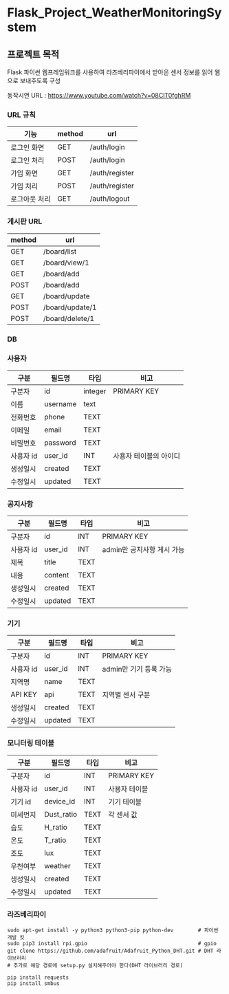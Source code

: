 # Flask_Project_WeatherMonitoringSystem
## 프로젝트 목적
Flask 파이썬 웹프레임워크를 사용하여 라즈베리파이에서 받아온 센서 정보를 읽어 웹으로 보내주도록 구성

동작시연 URL : https://www.youtube.com/watch?v=08ClT0fghRM
### URL 규칙
| 기능 | method | url |
| --- | --- | --- |
| 로그인 화면 | GET | /auth/login |
| 로그인 처리| POST | /auth/login |
| 가입 화면 | GET | /auth/register |
| 가입 처리 | POST | /auth/register |
| 로그아웃 처리 | GET | /auth/logout |
### 게시판 URL
| method | url |
| --- | --- |
| GET | /board/list |
| GET | /board/view/1 |
| GET | /board/add |
| POST | /board/add |
| GET | /board/update |
| POST | /board/update/1 |
| POST | /board/delete/1 |

### DB

### 사용자

| 구분 | 필드명 | 타입 | 비고 |
| ---- | ---- | ---- | ---- |
| 구분자 | id | integer | PRIMARY KEY |
| 이름 | username | text |  |
| 전화번호 | phone | TEXT |  |
| 이메일 | email | TEXT |  |
| 비밀번호 | password | TEXT | |
| 사용자 id | user_id | INT | 사용자 테이블의 아이디 |
| 생성일시 | created | TEXT | |
| 수정일시 | updated | TEXT | |

### 공지사항
| 구분 | 필드명 | 타입 | 비고 |
| ---- | ---- | ---- | ---- |
| 구분자 | id | INT | PRIMARY KEY |
| 사용자 id | user_id | INT | admin만 공지사항 게시 가능 |
| 제목 | title | TEXT |  |
| 내용 | content | TEXT |  |
| 생성일시 | created | TEXT |  |
| 수정일시 | updated | TEXT |  |

### 기기
| 구분 | 필드명 | 타입 | 비고 |
| ---- | ---- | ---- | ---- |
| 구분자 | id | INT | PRIMARY KEY |
| 사용자 id | user_id | INT | admin만 기기 등록 가능 |
| 지역명 | name | TEXT |  |
| API KEY | api | TEXT | 지역별 센서 구분 |
| 생성일시 | created | TEXT |  |
| 수정일시 | updated | TEXT |  |

### 모니터링 테이블
| 구분 | 필드명 | 타입 | 비고 |
| ---- | ---- | ---- | ---- |
| 구분자 | id | INT | PRIMARY KEY |
| 사용자 id | user_id | INT | 사용자 테이블 |
| 기기 id | device_id | INT | 기기 테이블 |
| 미세먼지 | Dust_ratio | TEXT | 각 센서 값  |
| 습도 | H_ratio | TEXT |  |
| 온도 | T_ratio | TEXT |  |
| 조도 | lux | TEXT |  |
| 우천여부 | weather | TEXT |  |
| 생성일시 | created | TEXT |  |
| 수정일시 | updated | TEXT |  |

### 라즈베리파이
```
sudo apt-get install -y python3 python3-pip python-dev        # 파이썬 개발 킷
sudo pip3 install rpi.gpio                                    # gpio
git clone https://github.com/adafruit/Adafruit_Python_DHT.git # DHT 라이브러리
# 추가로 해당 경로에 setup.py 설치해주어야 한다(DHT 라이브러리 경로)

pip install requests
pip install smbus
